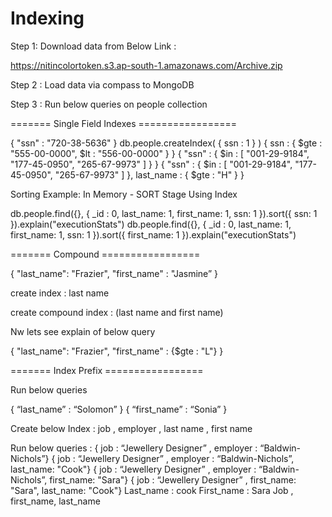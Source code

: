 # Indexing

Step 1: Download data from Below Link :

https://nitincolortoken.s3.ap-south-1.amazonaws.com/Archive.zip

Step 2 : Load data via compass to MongoDB

Step 3 : Run below queries on people collection

======= Single Field Indexes =================

{ "ssn" : "720-38-5636" }
db.people.createIndex( { ssn : 1 } )
{ ssn : { $gte : "555-00-0000", $lt : "556-00-0000" } }
{ "ssn" : { $in : [ "001-29-9184", "177-45-0950", "265-67-9973" ] } }
{ "ssn" : { $in : [ "001-29-9184", "177-45-0950", "265-67-9973" ] }, last_name : { $gte : "H" } }

Sorting Example:
In Memory - SORT Stage
Using Index

db.people.find({}, { _id : 0, last_name: 1, first_name: 1, ssn: 1 }).sort({ ssn: 1 }).explain("executionStats")
db.people.find({}, { _id : 0, last_name: 1, first_name: 1, ssn: 1 }).sort({ first_name: 1 }).explain("executionStats")


======= Compound =================

{ "last_name": "Frazier", "first_name" : "Jasmine” }

create index : last name 

create compound index : (last name and first name)

Nw lets see explain of below query

{ "last_name": "Frazier", "first_name" : {$gte : "L"} }

======= Index Prefix =================

Run below queries

{ “last_name” : “Solomon” }
{ “first_name” : “Sonia” }


Create below Index :
job , employer , last name , first name

Run below queries :
{ job : “Jewellery Designer” , employer : “Baldwin-Nichols”}
{ job : “Jewellery Designer” , employer : “Baldwin-Nichols”, last_name: "Cook"}
{ job : “Jewellery Designer” , employer : “Baldwin-Nichols”, first_name: "Sara"}
{ job : “Jewellery Designer” , first_name: "Sara", last_name: "Cook"}
Last_name : cook
First_name : Sara
Job , first_name, last_name

